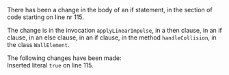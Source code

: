 There has been a change in the body of an if statement, in the section of code starting on line nr 115.
  
The change is in the invocation ```applyLinearImpulse```, in a then clause, in an if clause, in an else clause, in an if clause, in the method ```handleCollision```, in the class ```WallElement```.
  
The following changes have been made:  
Inserted literal ```true``` on line 115.  
